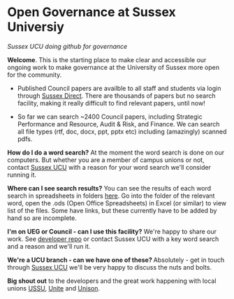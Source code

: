 # Open Governance at Sussex Universiy 
<i>Sussex UCU doing github for governance</i>

<b>Welcome</b>. This is the starting place to make clear and accessible our ongoing work to make governance at the University of Sussex more open for the community. 

- Published Council papers are availble to all staff and students via login through <a href="https://direct.sussex.ac.uk/page.php?realm=searches&page=committees">Sussex Direct</a>. There are thousands of papers but no search facility, making it really difficult to find relevant papers, until now!

- So far we can search ~2400 Council papers, including Strategic Performance and Resource, Audit & Risk, and Finance. We can search all file types (rtf, doc, docx, ppt, pptx etc) including (amazingly) scanned pdfs. 

<b>How do I do a word search?</b>
At the moment the word search is done on our computers. But whether you are a member of campus unions or not, contact <a href= "https://ucusussex.wixsite.com/ucusussex">Sussex UCU</a> with a reason for your word search we'll consider running it. 

<b>Where can I see search results?</b>
You can see the results of each word search in spreadsheets in folders <a href="https://github.com/SussexUCU/open-governance">here</a>. Go into the folder of the relevant word, open the .ods (Open Office Spreadsheets) in Excel (or similar) to view list of the files. Some have links, but these currently have to be added by hand so are incomplete. 

<b>I'm on UEG or Council - can I use this facility?</b>
We're happy to share our work. See <a href= "https://github.com/SussexUCU/developer"> developer repo</a> or contact Sussex UCU with a key word search and a reason and we'll run it.

<b>We're a UCU branch - can we have one of these? </b>
Absolutely - get in touch through <a href= "https://ucusussex.wixsite.com/ucusussex">Sussex UCU</a> we'll be very happy to discuss the nuts and bolts.

<b>Big shout out</b> to the developers and the great work happening with local unions <a href="https://www.sussexstudent.com">USSU</a>, <a href="http://www.sussex.ac.uk/unite/">Unite</a> and <a href="https://www.sussex.ac.uk/unison/">Unison</a>. 
